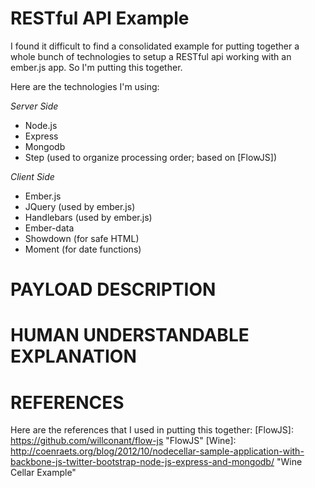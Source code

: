RESTful API Example
========================

I found it difficult to find a consolidated example
for putting together a whole bunch of technologies to setup
a RESTful api working with an ember.js app.  So I'm putting this together.

Here are the technologies I'm using:

*Server Side*
* Node.js
* Express
* Mongodb
* Step (used to organize processing order; based on [FlowJS])

*Client Side*
* Ember.js
* JQuery (used by ember.js)
* Handlebars (used by ember.js)
* Ember-data
* Showdown (for safe HTML)
* Moment (for date functions)

# PAYLOAD DESCRIPTION

# HUMAN UNDERSTANDABLE EXPLANATION


# REFERENCES
Here are the references that I used in putting this together:
[FlowJS]: https://github.com/willconant/flow-js "FlowJS"
[Wine]: http://coenraets.org/blog/2012/10/nodecellar-sample-application-with-backbone-js-twitter-bootstrap-node-js-express-and-mongodb/ "Wine Cellar Example"